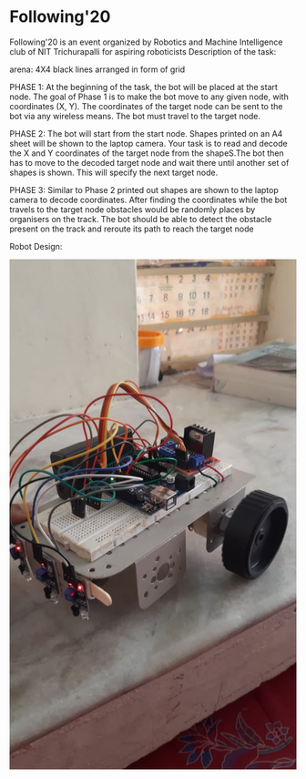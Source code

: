 # Following'20
Following'20 is an event organized by Robotics and Machine Intelligence club of NIT Trichurapalli for aspiring roboticists
Description of the task:

arena: 
4X4 black lines arranged in form of grid 

PHASE 1:
At the beginning of the task, the bot will be placed at the start node. The 
goal of Phase 1 is to make the bot move to any given node, with coordinates 
(X, Y). The coordinates of the target node can be sent to the bot via any 
wireless means. The bot must travel to the target node.

PHASE 2:
The bot will start from the start node. Shapes printed on an A4 sheet will 
be shown to the laptop camera. Your task is to read and decode the X and Y 
coordinates of the target node from the shapeS.The bot then has to move to the decoded 
target node and wait there until another set of shapes is shown. This will 
specify the next target node.

PHASE 3:
Similar to Phase 2 printed out shapes are shown to the laptop camera to 
decode coordinates. After finding the coordinates while the bot travels to the 
target node obstacles would be randomly places by organisers on the track. 
The bot should be able to detect the obstacle present on the track and reroute 
its path to reach the target node

Robot Design: 

![phase_1&2_assembly](https://github.com/Msivvani/following-20/blob/main/phase_1&2_assembly.jpeg?raw=true)
